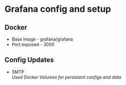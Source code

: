 # Grafana config and setup
## Docker  
- Base Image - grafana/grafana
- Port exposed - 3000
## Config Updates
- SMTP\
*Used Docker Volumes for persistent configs and data*
